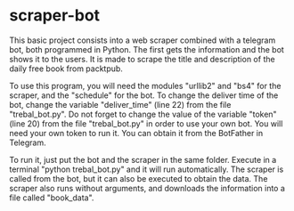 # scraper-bot
This basic project consists into a web scraper combined with a telegram bot, both programmed in Python. The first gets the information and the bot shows it to the users. It is made to scrape the title and description of the daily free book from packtpub.

To use this program, you will need the modules "urllib2" and "bs4" for the scraper, and the "schedule" for the bot.
To change the deliver time of the bot, change the variable "deliver_time" (line 22) from the file "trebal_bot.py".
Do not forget to change the value of the variable "token" (line 20) from the file "trebal_bot.py" in order to use your own bot.
You will need your own token to run it. You can obtain it from the BotFather in Telegram.

To run it, just put the bot and the scraper in the same folder. Execute in a terminal "python trebal_bot.py" and it will run automatically. The scraper is called from the bot, but it can also be executed to obtain the data. The scraper also runs without arguments, and downloads the information into a file called "book_data".
